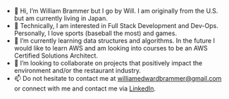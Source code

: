 - 👋 Hi, I’m William Brammer but I go by Will. I am originally from the U.S. but am currently living in Japan.
- 👀 Technically, I am interested in Full Stack Development and Dev-Ops. Personally, I love sports (baseball the most) and games.
- 🌱 I’m currently learning data structures and algorithms. In the future I would like to learn AWS and am looking into courses to be an AWS Certified Solutions Architect.
- 💞️ I’m looking to collaborate on projects that positively impact the environment and/or the restaurant industry.
- 📫 Do not hesitate to contact me at williamedwardbrammer@gmail.com or connect with me and contact me via [LinkedIn](https://www.linkedin.com/in/william-brammer/).


<!---
NabbeunNabi/NabbeunNabi is a ✨ special ✨ repository because its `README.md` (this file) appears on your GitHub profile.
You can click the Preview link to take a look at your changes.
--->
